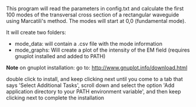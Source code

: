 This program will read the parameters in config.txt and calculate the first 100 modes of the transversal cross section
of a rectangular waveguide using Marcatili's method. The modes will start at 0,0 (fundamental mode).

It will create two folders:
- mode_data: will contain a .csv file with the mode information
- mode_graphs: Will create a plot of the intensity of the EM field (requires gnuplot installed and added to PATH)

**Note** on gnuplot installation:
go to:
http://www.gnuplot.info/download.html

double click to install, and keep clicking next until you come to a tab that says 'Select Additional Tasks',
scroll down and select the option 'Add application directory to your PATH environment variable', and then keep
clicking next to complete the installation
